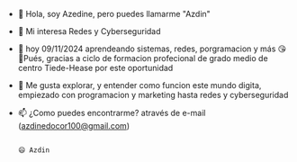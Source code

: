 - 👋 Hola, soy Azedine, pero puedes llamarme "Azdin"
- 👀 Mi interesa Redes y Cyberseguridad
- 🌱 hoy 09/11/2024 aprendeando sistemas, redes, porgramacion y más
     😘🤗Pués, gracias a ciclo de formacion profecional de grado medio de centro Tiede-Hease
     por este oportunidad
- 💞️ Me gusta explorar, y entender como funcion este mundo digita, empiezado con programacion
  y marketing hasta redes y cyberseguridad
- 📫 ¿Como puedes encontrarme? através de e-mail (azdinedocor100@gmail.com)



                                                                                          😄 Azdin 
